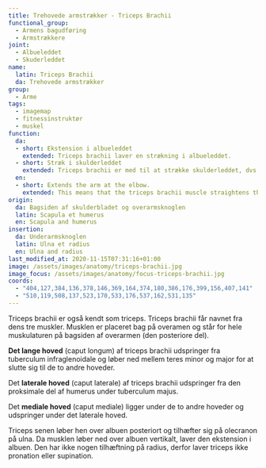 ```yaml
---
title: Trehovede armstrækker - Triceps Brachii
functional_group:
  - Armens bagudføring
  - Armstrækkere
joint:
  - Albueleddet
  - Skuderleddet
name:
  latin: Triceps Brachii
  da: Trehovede armstrækker
group:
  - Arme
tags:
  - imagemap
  - fitnessinstruktør
  - muskel
function:
  da:
  - short: Ekstension i albueleddet
    extended: Triceps brachii laver en strækning i albueleddet.
  - short: Stræk i skulderleddet
    extended: Triceps brachii er med til at strække skulderleddet, dvs. føre overarmen bagud.
  en:
  - short: Extends the arm at the elbow.
    extended: This means that the triceps brachii muscle straightens the elbow joint such that there is an increase in the angle between the forearm and the upper arm.
origin:
  da: Bagsiden af skulderbladet og overarmsknoglen
  latin: Scapula et humerus
  en: Scapula and humerus
insertion:
  da: Underarmsknoglen
  latin: Ulna et radius
  en: Ulna and radius
last_modified_at: 2020-11-15T07:31:16+01:00
image: /assets/images/anatomy/triceps-brachii.jpg
image_focus: /assets/images/anatomy/focus-triceps-brachii.jpg
coords:
  - "404,127,384,136,378,146,369,164,374,180,386,176,399,156,407,141"
  - "510,119,508,137,523,170,533,176,537,162,531,135"
---
```


Triceps brachii er også kendt som triceps. Triceps brachii får navnet fra dens tre muskler. Musklen er placeret bag på overamen og står for hele muskulaturen på bagsiden af overarmen (den posteriore del).

**Det lange hoved** (caput longum) af triceps brachii udspringer fra tuberculum infraglenoidale og løber ned mellem teres minor og major for at slutte sig til de to andre hoveder. 

Det **laterale hoved** (caput laterale) af triceps brachii udspringer fra den proksimale del af humerus under tuberculum majus. 

Det **mediale hoved** (caput mediale) ligger under de to andre hoveder og udspringer under det laterale hoved. 

Triceps senen løber hen over albuen posteriort og tilhæfter sig på olecranon på ulna. Da musklen løber ned over albuen vertikalt, laver den ekstension i albuen. Den har ikke nogen tilhæftning på radius, derfor laver triceps ikke pronation eller supination.
